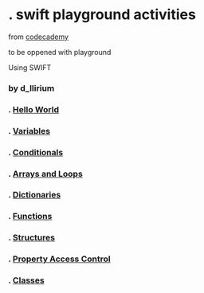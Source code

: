 
# . swift playground activities

from [codecademy](https://www.codecademy.com/learn/paths/build-ios-apps-with-swiftui)

to be oppened with playground

Using SWIFT
### by d_llirium

### . [Hello World](https://github.com/d-llirium/swift-fundamentals/tree/main/Pages/HelloWorld.xcplaygroundpage)
### . [Variables](https://github.com/d-llirium/swift-fundamentals/tree/main/Pages/Variables.xcplaygroundpage)
### . [Conditionals](https://github.com/d-llirium/swift-fundamentals/tree/main/Pages/Conditional.xcplaygroundpage)
### . [Arrays and Loops](https://github.com/d-llirium/swift-fundamentals/tree/main/Pages/ArraysAndLoops.xcplaygroundpage)
### . [Dictionaries](https://github.com/d-llirium/swift-fundamentals/tree/main/Pages/Dictionaries.xcplaygroundpage)
### . [Functions](https://github.com/d-llirium/swift-fundamentals/tree/main/Pages/Functions.xcplaygroundpage)
### . [Structures](https://github.com/d-llirium/swift-playground/tree/main/Pages/Structures.xcplaygroundpage)
### . [Property Access Control](https://github.com/d-llirium/swift-fundamentals/tree/main/Pages/PropertiesAndAccessControl.xcplaygroundpage)
### . [Classes](https://github.com/d-llirium/swift-fundamentals/tree/main/Pages/Classes.xcplaygroundpage)
